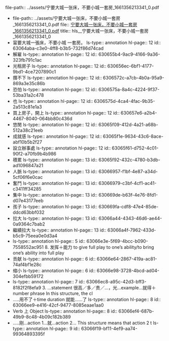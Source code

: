 file-path:: ../assets/宁要大城一张床，不要小城一套房_1661356213341_0.pdf

- file-path:: ../assets/宁要大城一张床，不要小城一套房_1661356213341_0.pdf
  file:: [宁要大城一张床，不要小城一套房_1661356213341_0.pdf](../assets/宁要大城一张床，不要小城一套房_1661356213341_0.pdf)
  title:: hls__宁要大城一张床，不要小城一套房_1661356213341_0
- 甯要大城一張床，不要小城 一套房。
  ls-type:: annotation
  hl-page:: 12
  id:: 63064aba-c3e0-4ff8-b3b5-732f86d74cad
- 解雇
  ls-type:: annotation
  hl-page:: 12
  id:: 630655b4-9ac9-4166-9a36-323fb791c1ac
- 光租房子
  ls-type:: annotation
  hl-page:: 12
  id:: 630656ec-6bf1-4177-9bd1-4ce7207890c1
- 攢不下
  ls-type:: annotation
  hl-page:: 12
  id:: 6306572c-a7cb-4b0a-95a9-869a3e35c86b
- 恐怕
  ls-type:: annotation
  hl-page:: 12
  id:: 6306575a-8a4c-4224-9f37-53ba31a2c478
- 也
  ls-type:: annotation
  hl-page:: 12
  id:: 6306575d-4ca4-4fac-9b35-2a513c81e1a3
- 買上房子，開上
  ls-type:: annotation
  hl-page:: 12
  id:: 630657e6-a2b4-4467-8040-064bb80c436d
- 悠閒
  ls-type:: annotation
  hl-page:: 12
  id:: 63065f09-412d-4a21-a68b-512a38c21eeb
- 成就感
  ls-type:: annotation
  hl-page:: 12
  id:: 63065f1e-9634-43c6-8ace-abf10b5b2f27
- 設立辦事處
  ls-type:: annotation
  hl-page:: 12
  id:: 63065f61-d752-4c01-90f2-a70fb9b4b986
- 積累
  ls-type:: annotation
  hl-page:: 13
  id:: 63065f92-432c-4780-b3db-ad1096847a21
- 人脈
  ls-type:: annotation
  hl-page:: 13
  id:: 63066957-f1bf-4e87-a34d-5cf06f6e0cac
- 奮鬥
  ls-type:: annotation
  hl-page:: 13
  id:: 63066979-c3bf-4cf1-ac41-c3411ff34285
- 集中
  ls-type:: annotation
  hl-page:: 13
  id:: 630669de-b63f-4e76-8fd1-d07e43177eeb
- 孩子
  ls-type:: annotation
  hl-page:: 13
  id:: 630669fa-cdf8-47e4-85de-ddcd63bbf032
- 拉大
  ls-type:: annotation
  hl-page:: 13
  id:: 63066a44-4343-46d6-ae44-0a9364c7bab2
- 繼續拉大
  ls-type:: annotation
  hl-page:: 13
  id:: 63066a4f-7962-433d-b5c9-75eea0e0d3a4
- ls-type:: annotation
  hl-page:: 5
  id:: 63066e3e-5f69-4bcc-b090-7558552ac951
  8. 发挥＋能力 to give full play to one’s ability/to bring one’s ability into full play
- 贡献
  ls-type:: annotation
  hl-page:: 6
  id:: 63066e64-2867-419a-ac81-74af4bf1e28c
- 缩小
  ls-type:: annotation
  hl-page:: 6
  id:: 63066e98-3728-4bcd-ad04-304efbb59172
- ls-type:: annotation
  hl-page:: 7
  id:: 63066ec8-a95c-42d3-bff3-8182f2f8efa9
  3. ...statement 很高／多／贵／...，光...example...就得＋number phrase In this structure, the cl
- .....用不了＋time duration 就能......了
  ls-type:: annotation
  hl-page:: 8
  id:: 63066ee9-e416-42cf-9477-8085eaae1aa0
- Verb 上 Object
  ls-type:: annotation
  hl-page:: 8
  id:: 63066ef4-687b-49b9-8c48-4b09c182b389
- .....刚...action 1...就...action 2... This structure means that action 2 t
  ls-type:: annotation
  hl-page:: 9
  id:: 63066f19-bf11-4ef9-aa74-99364893395f